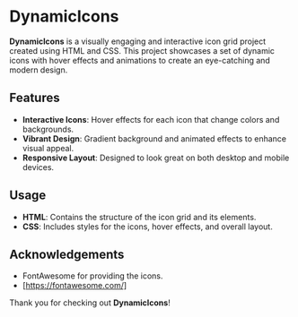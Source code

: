 # DynamicIcons

**DynamicIcons** is a visually engaging and interactive icon grid project created using HTML and CSS. This project showcases a set of dynamic icons with hover effects and animations to create an eye-catching and modern design.

## Features

- **Interactive Icons**: Hover effects for each icon that change colors and backgrounds.
- **Vibrant Design**: Gradient background and animated effects to enhance visual appeal.
- **Responsive Layout**: Designed to look great on both desktop and mobile devices.

## Usage

- **HTML**: Contains the structure of the icon grid and its elements.
- **CSS**: Includes styles for the icons, hover effects, and overall layout.

## Acknowledgements

- FontAwesome for providing the icons.
- [https://fontawesome.com/]


Thank you for checking out **DynamicIcons**!
